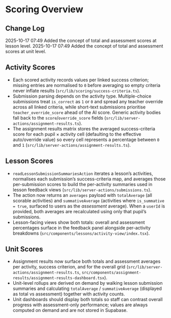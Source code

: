 # Scoring Overview


## Change Log
2025-10-17 07:49 Added the concept of total and assessment scores at lesson level.
2025-10-17 07:49 Added the concept of total and assessment scores at unit level.


## Activity Scores
- Each scored activity records values per linked success criterion; missing entries are normalised to `0` before averaging so empty criteria never inflate results (`src/lib/scoring/success-criteria.ts`).
- Submission parsing depends on the activity type. Multiple-choice submissions treat `is_correct` as `1` or `0` and spread any teacher override across all linked criteria, while short-text submissions prioritise `teacher_override_score` ahead of the AI score. Generic activity bodies fall back to the `score`/`override_score` fields (`src/lib/server-actions/assignment-results.ts`).
- The assignment results matrix stores the averaged success-criteria score for each pupil × activity cell (defaulting to the effective auto/override value) so every cell represents a percentage between `0` and `1` (`src/lib/server-actions/assignment-results.ts`).

## Lesson Scores
- `readLessonSubmissionSummariesAction` iterates a lesson’s activities, normalises each submission’s success-criteria map, and averages those per-submission scores to build the per-activity summaries used in lesson feedback views (`src/lib/server-actions/submissions.ts`).
- The action now returns an `averages` payload with `totalAverage` (all scorable activities) and `summativeAverage` (activities where `is_summative = true`, surfaced to users as the *assessment* average). When a `userId` is provided, both averages are recalculated using only that pupil’s submissions.
- Lesson-facing views show both totals: overall and assessment percentages surface in the feedback panel alongside per-activity breakdowns (`src/components/lessons/activity-view/index.tsx`).

## Unit Scores
- Assignment results now surface both totals and assessment averages per activity, success criterion, and for the overall grid (`src/lib/server-actions/assignment-results.ts`, `src/components/assignment-results/assignment-results-dashboard.tsx`).
- Unit-level rollups are derived on demand by walking lesson submission summaries and calculating `totalAverage` / `summativeAverage` (displayed as total vs assessment) together with activity counts.
- Unit dashboards should display both totals so staff can contrast overall progress with assessment-only performance; values are always computed on demand and are not stored in Supabase.
